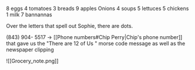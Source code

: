 8 eggs
4 tomatoes
3 breads
9 apples
Onions
4 soups
5 lettuces
5 chickens
1 milk
7 bannannas

Over the letters that spell out Sophie, there are dots.

(843) 904- 5517 -> [[Phone numbers#Chip Perry|Chip's phone number]] that gave us the "There are 12 of Us " morse code message as well as the newspaper clipping

![[Grocery_note.png]]